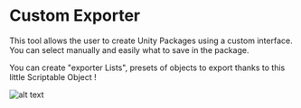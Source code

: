 # Custom Exporter 

This tool allows the user to create Unity Packages using a custom interface. You can select manually and easily what to save in the package.

You can create "exporter Lists", presets of objects to export thanks to this little Scriptable Object ! 

![alt text](https://i.ibb.co/5xLRL8b/Exporter.png)
